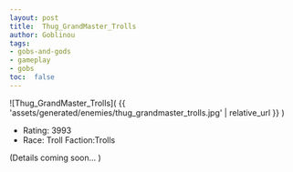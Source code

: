 ```yaml
---
layout: post
title:  Thug_GrandMaster_Trolls
author: Goblinou
tags:
- gobs-and-gods
- gameplay
- gobs
toc:  false
---
```


![Thug_GrandMaster_Trolls]( {{ 'assets/generated/enemies/thug_grandmaster_trolls.jpg' | relative_url }} )
- Rating: 3993
- Race: Troll  Faction:Trolls

(Details coming soon... )